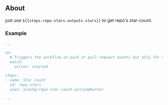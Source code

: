 ## About

just use `${{steps.repo-stars.outputs.stars}}` to get repo's star-count.

### Example

```yml
...

on:
  # Triggers the workflow on push or pull request events but only for the master branch
  watch:
    action: started

steps:
- name: Star Count
  id: repo-stars
  uses: alanhg/repo-star-count-action@master

...

```

